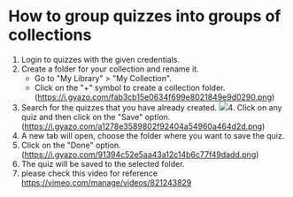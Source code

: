  # How to group quizzes into groups of collections
1. Login to quizzes with the given credentials.
2. Create a folder for your collection and rename it.
    -  Go to "My Library" > "My Collection".
    -  Click on the "+" symbol to create a collection folder.
   (https://i.gyazo.com/fab3cb15e0634f699e8021849e9d0290.png)
3. Search for the quizzes that you have already created.
![](https://i.gyazo.com/f5851867316400bf3cd70400053f2507.png)4.  Click on any quiz and then click on the "Save" option.
 (https://i.gyazo.com/a1278e3589802f92404a54960a464d2d.png)
4. A new tab will open, choose the folder where you want to save the quiz.
5. Click on the "Done" option.
 (https://i.gyazo.com/91394c52e5aa43a12c14b6c77f49dadd.png)
6. The quiz will be saved to the selected folder.
7. please check this video for reference 
https://vimeo.com/manage/videos/821243829
